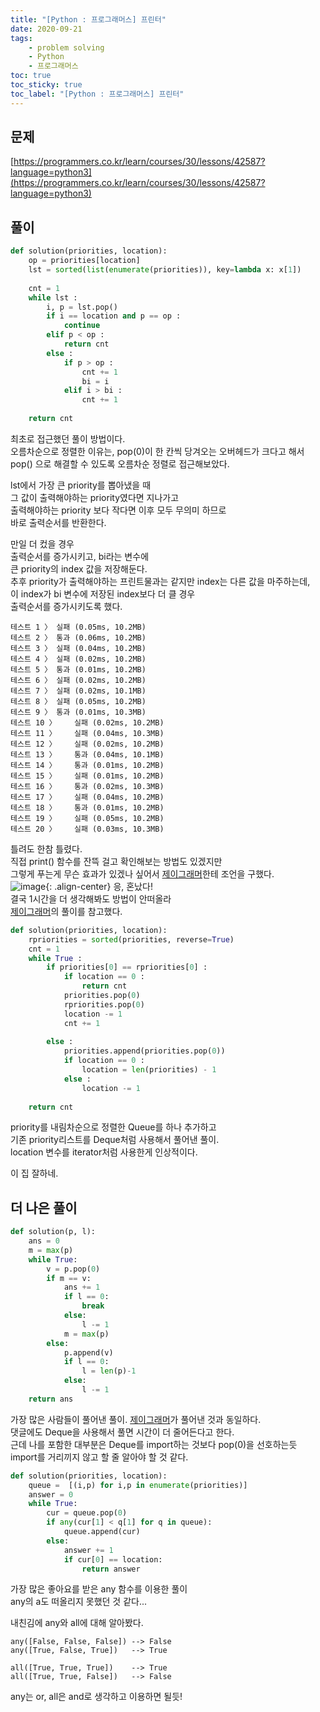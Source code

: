 ```yaml
---
title: "[Python : 프로그래머스] 프린터"
date: 2020-09-21
tags:
    - problem solving
    - Python
    - 프로그래머스
toc: true
toc_sticky: true
toc_label: "[Python : 프로그래머스] 프린터"
---
```

## 문제
[https://programmers.co.kr/learn/courses/30/lessons/42587?language=python3](https://programmers.co.kr/learn/courses/30/lessons/42587?language=python3)
## 풀이
```python
def solution(priorities, location):
    op = priorities[location]
    lst = sorted(list(enumerate(priorities)), key=lambda x: x[1])
    
    cnt = 1
    while lst :
        i, p = lst.pop()
        if i == location and p == op :
            continue
        elif p < op :
            return cnt
        else :
            if p > op :
                cnt += 1
                bi = i
            elif i > bi :
                cnt += 1
        
    return cnt
```
최초로 접근했던 풀이 방법이다.  
오름차순으로 정렬한 이유는, pop(0)이 한 칸씩 당겨오는 오버헤드가 크다고 해서  
pop() 으로 해결할 수 있도록 오름차순 정렬로 접근해보았다.  
  
lst에서 가장 큰 priority를 뽑아냈을 때  
그 값이 출력해야하는 priority였다면 지나가고  
출력해야하는 priority 보다 작다면 이후 모두 무의미 하므로  
바로 출력순서를 반환한다.  
  
만일 더 컸을 경우  
출력순서를 증가시키고, bi라는 변수에  
큰 priority의 index 값을 저장해둔다.  
추후 priority가 출력해야하는 프린트물과는 같지만 index는 다른 값을 마주하는데,  
이 index가 bi 변수에 저장된 index보다 더 클 경우  
출력순서를 증가시키도록 했다.
```
테스트 1 〉	실패 (0.05ms, 10.2MB)
테스트 2 〉	통과 (0.06ms, 10.2MB)
테스트 3 〉	실패 (0.04ms, 10.2MB)
테스트 4 〉	실패 (0.02ms, 10.2MB)
테스트 5 〉	통과 (0.01ms, 10.2MB)
테스트 6 〉	실패 (0.02ms, 10.2MB)
테스트 7 〉	실패 (0.02ms, 10.1MB)
테스트 8 〉	실패 (0.05ms, 10.2MB)
테스트 9 〉	통과 (0.01ms, 10.3MB)
테스트 10 〉    실패 (0.02ms, 10.2MB)
테스트 11 〉	실패 (0.04ms, 10.3MB)
테스트 12 〉	실패 (0.02ms, 10.2MB)
테스트 13 〉	통과 (0.04ms, 10.1MB)
테스트 14 〉	통과 (0.01ms, 10.2MB)
테스트 15 〉	실패 (0.01ms, 10.2MB)
테스트 16 〉	통과 (0.02ms, 10.3MB)
테스트 17 〉	실패 (0.04ms, 10.2MB)
테스트 18 〉	통과 (0.01ms, 10.2MB)
테스트 19 〉	실패 (0.05ms, 10.2MB)
테스트 20 〉	실패 (0.03ms, 10.3MB)
```
틀려도 한참 틀렸다.  
직접 print() 함수를 잔뜩 걸고 확인해보는 방법도 있겠지만  
그렇게 푸는게 무슨 효과가 있겠나 싶어서 [제이그래머](https://jgrammer.tistory.com/entry/%ED%94%84%EB%A1%9C%EA%B7%B8%EB%9E%98%EB%A8%B8%EC%8A%A4-%ED%94%84%EB%A6%B0%ED%84%B0?category=903440)한테 조언을 구했다.  
![image](https://user-images.githubusercontent.com/37354145/93735713-d61f1f80-fc18-11ea-93cb-6bca4b4fa230.png){: .align-center}
응, 혼났다!  
결국 1시간을 더 생각해봐도 방법이 안떠올라  
[제이그래머](https://jgrammer.tistory.com/entry/%ED%94%84%EB%A1%9C%EA%B7%B8%EB%9E%98%EB%A8%B8%EC%8A%A4-%ED%94%84%EB%A6%B0%ED%84%B0?category=903440)의 풀이를 참고했다.  
```python
def solution(priorities, location):
    rpriorities = sorted(priorities, reverse=True)
    cnt = 1
    while True :
        if priorities[0] == rpriorities[0] :
            if location == 0 :
                return cnt
            priorities.pop(0)
            rpriorities.pop(0)
            location -= 1
            cnt += 1
        
        else :
            priorities.append(priorities.pop(0))
            if location == 0 :
                location = len(priorities) - 1
            else :
                location -= 1
        
    return cnt
```
priority를 내림차순으로 정렬한 Queue를 하나 추가하고  
기존 priority리스트를 Deque처럼 사용해서 풀어낸 풀이.  
location 변수를 iterator처럼 사용한게 인상적이다.  
  
이 집 잘하네.
## 더 나은 풀이
```python
def solution(p, l):
    ans = 0
    m = max(p)
    while True:
        v = p.pop(0)
        if m == v:
            ans += 1
            if l == 0:
                break
            else:
                l -= 1
            m = max(p)
        else:
            p.append(v)
            if l == 0:
                l = len(p)-1
            else:
                l -= 1
    return ans
```
가장 많은 사람들이 풀어낸 풀이.
[제이그래머](https://jgrammer.tistory.com/entry/%ED%94%84%EB%A1%9C%EA%B7%B8%EB%9E%98%EB%A8%B8%EC%8A%A4-%ED%94%84%EB%A6%B0%ED%84%B0?category=903440)가 풀어낸 것과 동일하다.  
댓글에도 Deque을 사용해서 풀면 시간이 더 줄어든다고 한다.  
근데 나를 포함한 대부분은 Deque를 import하는 것보다 pop(0)을 선호하는듯  
import를 거리끼지 않고 할 줄 알아야 할 것 같다.  

```python
def solution(priorities, location):
    queue =  [(i,p) for i,p in enumerate(priorities)]
    answer = 0
    while True:
        cur = queue.pop(0)
        if any(cur[1] < q[1] for q in queue):
            queue.append(cur)
        else:
            answer += 1
            if cur[0] == location:
                return answer
```
가장 많은 좋아요를 받은 any 함수를 이용한 풀이  
any의 a도 떠올리지 못했던 것 같다...  
  
내친김에 any와 all에 대해 알아봤다.
```
any([False, False, False]) --> False
any([True, False, True])   --> True

all([True, True, True])    --> True
all([True, True, False])   --> False
```
any는 or, all은 and로 생각하고 이용하면 될듯!  
  